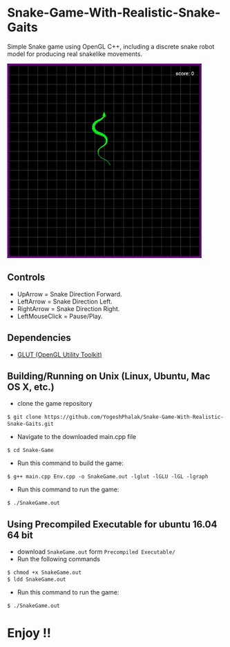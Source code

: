 # Snake-Game-With-Realistic-Snake-Gaits

Simple Snake game using OpenGL C++, including a discrete snake robot model for producing real snakelike movements.  

<img src="Media/SnakeGame.gif" height = "450" />

## Controls

- UpArrow         = Snake Direction Forward.
- LeftArrow       = Snake Direction Left.
- RightArrow      = Snake Direction Right.
- LeftMouseClick  = Pause/Play.

## Dependencies 

- [GLUT (OpenGL Utility Toolkit)](http://www.codebind.com/linux-tutorials/install-opengl-ubuntu-linux/)

## Building/Running on Unix (Linux, Ubuntu, Mac OS X, etc.)

- clone the game repository
```
$ git clone https://github.com/YogeshPhalak/Snake-Game-With-Realistic-Snake-Gaits.git
```
- Navigate to the downloaded main.cpp file
```
$ cd Snake-Game
```
- Run this command to build the game:
```
$ g++ main.cpp Env.cpp -o SnakeGame.out -lglut -lGLU -lGL -lgraph
```
- Run this command to run the game: 
```
$ ./SnakeGame.out
```
## Using Precompiled Executable for ubuntu 16.04 64 bit

- download ```SnakeGame.out``` form ```Precompiled Executable/```
- Run the following commands
```
$ chmod +x SnakeGame.out
$ ldd SnakeGame.out
```
- Run this command to run the game: 
```
$ ./SnakeGame.out
```

# Enjoy !!

